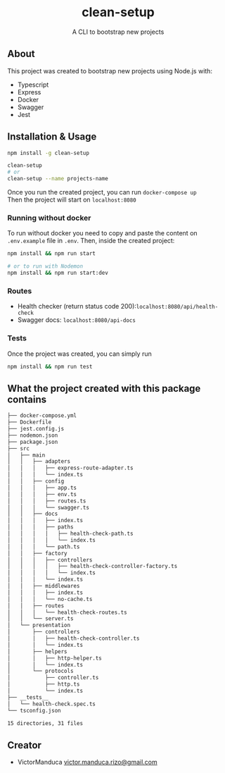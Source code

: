 <h1 align="center">clean-setup</h1>

<p align="center">A CLI to bootstrap new projects</p>

## About
This project was created to bootstrap new projects using Node.js with:
- Typescript
- Express
- Docker
- Swagger
- Jest

## Installation & Usage
```bash
npm install -g clean-setup

clean-setup
# or
clean-setup --name projects-name
```

Once you run the created project, you can run `docker-compose up`  
Then the project will start on `localhost:8080`

### Running without docker
To run without docker you need to copy and paste the content on `.env.example` file in `.env`. Then, inside the created project:
```bash
npm install && npm run start

# or to run with Nodemon
npm install && npm run start:dev
```

### Routes
- Health checker (return status code 200):`localhost:8080/api/health-check`
- Swagger docs: `localhost:8080/api-docs`

### Tests
Once the project was created, you can simply run  
```bash
npm install && npm run test
```

## What the project created with this package contains
```bash
├── docker-compose.yml
├── Dockerfile
├── jest.config.js
├── nodemon.json
├── package.json
├── src
│   ├── main
│   │   ├── adapters
│   │   │   ├── express-route-adapter.ts
│   │   │   └── index.ts
│   │   ├── config
│   │   │   ├── app.ts
│   │   │   ├── env.ts
│   │   │   ├── routes.ts
│   │   │   └── swagger.ts
│   │   ├── docs
│   │   │   ├── index.ts
│   │   │   ├── paths
│   │   │   │   ├── health-check-path.ts
│   │   │   │   └── index.ts
│   │   │   └── path.ts
│   │   ├── factory
│   │   │   ├── controllers
│   │   │   │   ├── health-check-controller-factory.ts
│   │   │   │   └── index.ts
│   │   │   └── index.ts
│   │   ├── middlewares
│   │   │   ├── index.ts
│   │   │   └── no-cache.ts
│   │   ├── routes
│   │   │   └── health-check-routes.ts
│   │   └── server.ts
│   └── presentation
│       ├── controllers
│       │   ├── health-check-controller.ts
│       │   └── index.ts
│       ├── helpers
│       │   ├── http-helper.ts
│       │   └── index.ts
│       └── protocols
│           ├── controller.ts
│           ├── http.ts
│           └── index.ts
├── __tests__
│   └── health-check.spec.ts
└── tsconfig.json

15 directories, 31 files
```

## Creator
- VictorManduca <victor.manduca.rizo@gmail.com>
